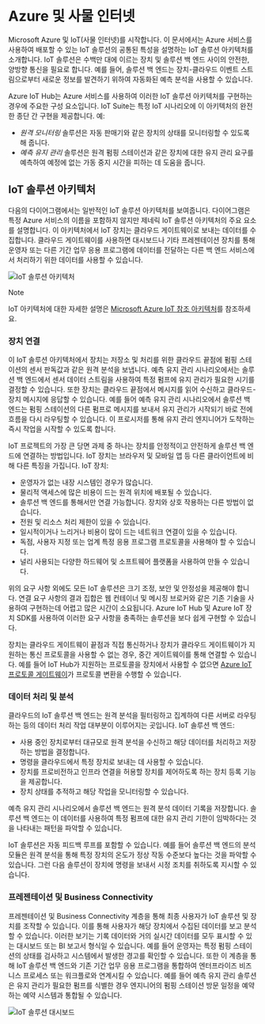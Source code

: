
# <a name="azure-and-internet-of-things"></a>Azure 및 사물 인터넷

Microsoft Azure 및 IoT(사물 인터넷)를 시작합니다. 이 문서에서는 Azure 서비스를 사용하여 배포할 수 있는 IoT 솔루션의 공통된 특성을 설명하는 IoT 솔루션 아키텍처를 소개합니다. IoT 솔루션은 수백만 대에 이르는 장치 및 솔루션 백 엔드 사이의 안전한, 양방향 통신을 필요로 합니다. 예를 들어, 솔루션 백 엔드는 장치-클라우드 이벤트 스트림으로부터 새로운 정보를 발견하기 위하여 자동화된 예측 분석을 사용할 수 있습니다.

Azure IoT Hub는 Azure 서비스를 사용하여 이러한 IoT 솔루션 아키텍처를 구현하는 경우에 주요한 구성 요소입니다. IoT Suite는 특정 IoT 시나리오에 이 아키텍처의 완전한 종단 간 구현을 제공합니다. 예:

* *원격 모니터링* 솔루션은 자동 판매기와 같은 장치의 상태를 모니터링할 수 있도록 해 줍니다.
* *예측 유지 관리* 솔루션은 원격 펌핑 스테이션과 같은 장치에 대한 유지 관리 요구를 예측하여 예정에 없는 가동 중지 시간을 피하는 데 도움을 줍니다.

## <a name="iot-solution-architecture"></a>IoT 솔루션 아키텍처

다음의 다이어그램에서는 일반적인 IoT 솔루션 아키텍처를 보여줍니다. 다이어그램은 특정 Azure 서비스의 이름을 포함하지 않지만 제네릭 IoT 솔루션 아키텍처의 주요 요소를 설명합니다. 이 아키텍처에서 IoT 장치는 클라우드 게이트웨이로 보내는 데이터를 수집합니다. 클라우드 게이트웨이를 사용하면 대시보드나 기타 프레젠테이션 장치를 통해 운영자 또는 다른 기간 업무 응용 프로그램에 데이터를 전달하는 다른 백 엔드 서비스에서 처리하기 위한 데이터를 사용할 수 있습니다.

![IoT 솔루션 아키텍처][img-solution-architecture]

> [!NOTE]
> IoT 아키텍처에 대한 자세한 설명은 [Microsoft Azure IoT 참조 아키텍처][lnk-refarch]를 참조하세요.

### <a name="device-connectivity"></a>장치 연결

이 IoT 솔루션 아키텍처에서 장치는 저장소 및 처리를 위한 클라우드 끝점에 펌핑 스테이션의 센서 판독값과 같은 원격 분석을 보냅니다. 예측 유지 관리 시나리오에서는 솔루션 백 엔드에서 센서 데이터 스트림을 사용하여 특정 펌프에 유지 관리가 필요한 시기를 결정할 수 있습니다. 또한 장치는 클라우드 끝점에서 메시지를 읽어 수신하고 클라우드-장치 메시지에 응답할 수 있습니다. 예를 들어 예측 유지 관리 시나리오에서 솔루션 백 엔드는 펌핑 스테이션의 다른 펌프로 메시지를 보내서 유지 관리가 시작되기 바로 전에 흐름을 다시 라우팅할 수 있습니다. 이 프로시저를 통해 유지 관리 엔지니어가 도착하는 즉시 작업을 시작할 수 있도록 합니다.

IoT 프로젝트의 가장 큰 당면 과제 중 하나는 장치를 안정적이고 안전하게 솔루션 백 엔드에 연결하는 방법입니다. IoT 장치는 브라우저 및 모바일 앱 등 다른 클라이언트에 비해 다른 특징을 가집니다. IoT 장치:

* 운영자가 없는 내장 시스템인 경우가 많습니다.
* 물리적 액세스에 많은 비용이 드는 원격 위치에 배포될 수 있습니다.
* 솔루션 백 엔드를 통해서만 연결 가능합니다. 장치와 상호 작용하는 다른 방법이 없습니다.
* 전원 및 리소스 처리 제한이 있을 수 있습니다.
* 일시적이거나 느리거나 비용이 많이 드는 네트워크 연결이 있을 수 있습니다.
* 독점, 사용자 지정 또는 업계 특정 응용 프로그램 프로토콜을 사용해야 할 수 있습니다.
* 널리 사용되는 다양한 하드웨어 및 소프트웨어 플랫폼을 사용하여 만들 수 있습니다.

위의 요구 사항 외에도 모든 IoT 솔루션은 크기 조정, 보안 및 안정성을 제공해야 합니다. 연결 요구 사항의 결과 집합은 웹 컨테이너 및 메시징 브로커와 같은 기존 기술을 사용하여 구현하는데 어렵고 많은 시간이 소요됩니다. Azure IoT Hub 및 Azure IoT 장치 SDK를 사용하여 이러한 요구 사항을 충족하는 솔루션을 보다 쉽게 구현할 수 있습니다.

장치는 클라우드 게이트웨이 끝점과 직접 통신하거나 장치가 클라우드 게이트웨이가 지원하는 통신 프로토콜을 사용할 수 없는 경우, 중간 게이트웨이를 통해 연결할 수 있습니다. 예를 들어 IoT Hub가 지원하는 프로토콜을 장치에서 사용할 수 없으면 [Azure IoT 프로토콜 게이트웨이][lnk-protocol-gateway]가 프로토콜 변환을 수행할 수 있습니다.

### <a name="data-processing-and-analytics"></a>데이터 처리 및 분석

클라우드의 IoT 솔루션 백 엔드는 원격 분석을 필터링하고 집계하여 다른 서버로 라우팅하는 등의 데이터 처리 작업 대부분이 이루어지는 곳입니다. IoT 솔루션 백 엔드:

* 사용 중인 장치로부터 대규모로 원격 분석을 수신하고 해당 데이터를 처리하고 저장하는 방법을 결정합니다. 
* 명령을 클라우드에서 특정 장치로 보내는 데 사용할 수 있습니다.
* 장치를 프로비전하고 인프라 연결을 허용할 장치를 제어하도록 하는 장치 등록 기능을 제공합니다.
* 장치 상태를 추적하고 해당 작업을 모니터링할 수 있습니다.

예측 유지 관리 시나리오에서 솔루션 백 엔드는 원격 분석 데이터 기록을 저장합니다. 솔루션 백 엔드는 이 데이터를 사용하여 특정 펌프에 대한 유지 관리 기한이 임박하다는 것을 나타내는 패턴을 파악할 수 있습니다.

IoT 솔루션은 자동 피드백 루프를 포함할 수 있습니다. 예를 들어 솔루션 백 엔드의 분석 모듈은 원격 분석을 통해 특정 장치의 온도가 정상 작동 수준보다 높다는 것을 파악할 수 있습니다. 그런 다음 솔루션이 장치에 명령을 보내서 시정 조치를 취하도록 지시할 수 있습니다.

### <a name="presentation-and-business-connectivity"></a>프레젠테이션 및 Business Connectivity

프레젠테이션 및 Business Connectivity 계층을 통해 최종 사용자가 IoT 솔루션 및 장치를 조작할 수 있습니다. 이를 통해 사용자가 해당 장치에서 수집된 데이터를 보고 분석할 수 있습니다. 이러한 보기는 기록 데이터와 거의 실시간 데이터를 모두 표시할 수 있는 대시보드 또는 BI 보고서 형식일 수 있습니다. 예를 들어 운영자는 특정 펌핑 스테이션의 상태를 검사하고 시스템에서 발생한 경고를 확인할 수 있습니다. 또한 이 계층을 통해 IoT 솔루션 백 엔드와 기존 기간 업무 응용 프로그램을 통합하여 엔터프라이즈 비즈니스 프로세스 또는 워크플로와 연계시킬 수 있습니다. 예를 들어 예측 유지 관리 솔루션은 유지 관리가 필요한 펌프를 식별한 경우 엔지니어의 펌핑 스테이션 방문 일정을 예약하는 예약 시스템과 통합될 수 있습니다.

![IoT 솔루션 대시보드][img-dashboard]

[img-solution-architecture]: ./media/iot-azure-and-iot/iot-reference-architecture.png
[img-dashboard]: ./media/iot-azure-and-iot/iot-suite.png

[lnk-machinelearning]: http://azure.microsoft.com/documentation/services/machine-learning/
[Azure IoT Suite]: http://azure.microsoft.com/solutions/iot
[lnk-protocol-gateway]:  ../articles/iot-hub/iot-hub-protocol-gateway.md
[lnk-refarch]: http://download.microsoft.com/download/A/4/D/A4DAD253-BC21-41D3-B9D9-87D2AE6F0719/Microsoft_Azure_IoT_Reference_Architecture.pdf
